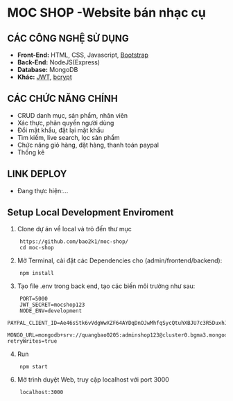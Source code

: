 # MOC SHOP -Website bán nhạc cụ
## CÁC CÔNG NGHỆ SỬ DỤNG

- **Front-End:** HTML, CSS, Javascript, [Bootstrap](https://getbootstrap.com/)
- **Back-End:** NodeJS(Express)
- **Database:** MongoDB
- **Khác:** [JWT](https://jwt.io/), [bcrypt](https://www.npmjs.com/package/bcrypt)
## CÁC CHỨC NĂNG CHÍNH

- CRUD danh mục, sản phẩm, nhân viên
- Xác thực, phân quyền người dùng
- Đổi mật khẩu, đặt lại mặt khẩu
- Tìm kiếm, live search, lọc sản phẩm
- Chức năng giỏ hàng, đặt hàng, thanh toán paypal
- Thống kê

## LINK DEPLOY
- Đang thực hiện:...

## Setup Local Development Enviroment

1. Clone dự án về local và trỏ đến thư mục

```
    https://github.com/bao2k1/moc-shop/
    cd moc-shop
```

2. Mở Terminal, cài đặt các Dependencies cho (admin/frontend/backend):

```
    npm install
```

3. Tạo file .env trong back end, tạo các biến môi trường như sau:
   
```
    PORT=5000
    JWT_SECRET=mocshop123
    NODE_ENV=development
    PAYPAL_CLIENT_ID=Ae46sStk6vVdgWwXZF64AYDqDnOJwMhfqSycQtuhXBJU7c3R5DuxhIVcKh_1Qi6r48S8jbwIJWX7Dq_j
    MONGO_URL=mongodb+srv://quangbao0205:adminshop123@cluster0.bgma3.mongodb.net/mocshopDataBase?retryWrites=true
```

4. Run

```
    npm start
```

6. Mở trình duyệt Web, truy cập localhost với port 3000

```
    localhost:3000
```
